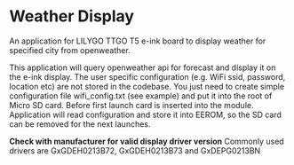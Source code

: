 # Weather Display
An application for LILYGO TTGO T5 e-ink board to display weather for specified city from openweather.

This application will query openweather api for forecast and display it on the e-ink display.
The user specific configuration (e.g. WiFi ssid, password, location etc) are not stored in the codebase. You just need to create simple configuration file wifi_config.txt (see example) and put it into the root of Micro SD card. Before first launch card is inserted into the module. 
Application will read configuration and store it into EEROM, so the SD card can be removed for the next launches.

**Check with manufacturer for valid display driver version**
Commonly used drivers are GxGDEH0213B72, GxGDEH0213B73 and GxDEPG0213BN
